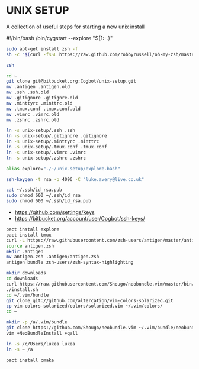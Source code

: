 # UNIX SETUP #

A collection of useful steps for starting a new unix install

#!/bin/bash
/bin/cygstart --explore "${1:-.}"


```bash
sudo apt-get install zsh -f
sh -c "$(curl -fsSL https://raw.github.com/robbyrussell/oh-my-zsh/master/tools/install.sh)"

zsh
```
```bash
cd ~
git clone git@bitbucket.org:Cogbot/unix-setup.git
mv .antigen .antigen.old
mv .ssh .ssh.old
mv .gitignore .gitignre.old
mv .minttyrc .minttrc.old
mv .tmux.conf .tmux.conf.old
mv .vimrc .vimrc.old
mv .zshrc .zshrc.old

ln -s unix-setup/.ssh .ssh
ln -s unix-setup/.gitignore .gitignore
ln -s unix-setup/.minttyrc .minttrc
ln -s unix-setup/.tmux.conf .tmux.conf
ln -s unix-setup/.vimrc .vimrc
ln -s unix-setup/.zshrc .zshrc

alias explore="./~/unix-setup/explore.bash"

ssh-keygen -t rsa -b 4096 -C "luke.avery@live.co.uk"
```

```bash
cat ~/.ssh/id_rsa.pub
sudo chmod 600 ~/.ssh/id_rsa
sudo chmod 600 ~/.ssh/id_rsa.pub
```

* https://github.com/settings/keys
* https://bitbucket.org/account/user/Cogbot/ssh-keys/

```bash
pact install explore
pact install tmux
curl -L https://raw.githubusercontent.com/zsh-users/antigen/master/antigen.zsh > antigen.zsh
source antigen.zsh
mkdir .antigen
mv antigen.zsh .antigen/antigen.zsh
antigen bundle zsh-users/zsh-syntax-highlighting
```

```bash
mkdir downloads
cd downloads
curl https://raw.githubusercontent.com/Shougo/neobundle.vim/master/bin/install.sh > install.sh
./install.sh
cd ~/.vim/bundle
git clone git://github.com/altercation/vim-colors-solarized.git
cp vim-colors-solarized/colors/solarized.vim ~/.vim/colors/
cd ~
```

```bash
mkdir -p /a/.vim/bundle
git clone https://github.com/Shougo/neobundle.vim ~/.vim/bundle/neobundle.vim
vim +NeoBundleInstall +qall
```

```bash
ln -s /c/Users/lukea lukea
ln -s ~ /a
```

```bash
pact install cmake
```